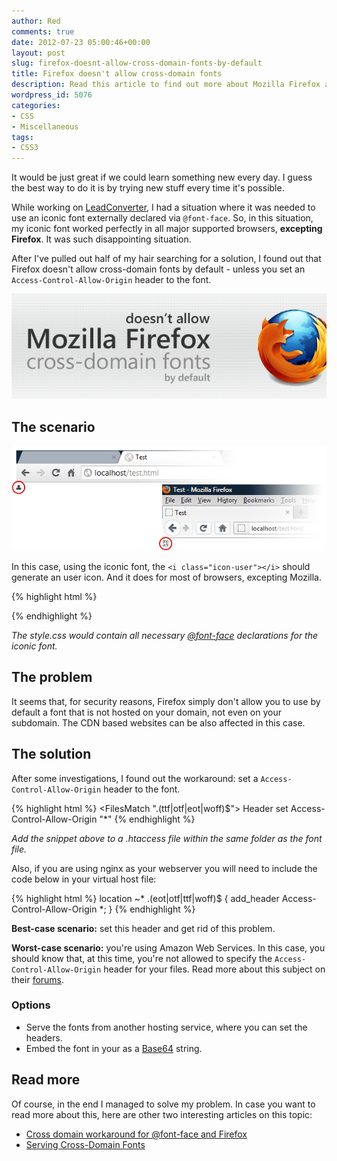 ```yaml
---
author: Red
comments: true
date: 2012-07-23 05:00:46+00:00
layout: post
slug: firefox-doesnt-allow-cross-domain-fonts-by-default
title: Firefox doesn't allow cross-domain fonts
description: Read this article to find out more about Mozilla Firefox and cross-domain fonts issue and workarounds.
wordpress_id: 5076
categories:
- CSS
- Miscellaneous
tags:
- CSS3
---
```


It would be just great if we could learn something new every day. I guess the best way to do it is by trying new stuff every time it's possible.

While working on [LeadConverter](http://www.lead-converter.com/), I had a situation where it was needed to use an iconic font externally declared via `@font-face`. So, in this situation, my iconic font worked perfectly in all major supported browsers, **excepting Firefox**. It was such disappointing situation.

After I've pulled out half of my hair searching for a solution, I found out that Firefox doesn't allow cross-domain fonts by default - unless you set an `Access-Control-Allow-Origin` header to the font.

![Firefox does not allow cross domain fonts](/wp-content/uploads/2012/07/firefox-does-not-allow-cross-domain-fonts.png)

<!-- more -->

## The scenario

![Scenario](/wp-content/uploads/2012/07/firefox-cross-domain-fonts.png)

In this case, using the iconic font, the `<i class="icon-user"></i>` should generate an user icon. And it does for most of browsers, excepting Mozilla.
    
{% highlight html %}
<!doctype html>
<html>
<head>
<title></title>
<link rel="stylesheet" href="http://www.example.com/style.css">
</head>
<body>
  <i class="icon-user"></i>
</body>
</html>
{% endhighlight %}    


_The style.css would contain all necessary [@font-face](http://www.red-team-design.com/css3-font-face-or-how-to-use-a-custom-font-for-your-website) declarations for the iconic font._

## The problem

It seems that, for security reasons, Firefox simply don't allow you to use by default a font that is not hosted on your domain, not even on your subdomain. The CDN based websites can be also affected in this case.

## The solution

After some investigations, I found out the workaround: set a `Access-Control-Allow-Origin` header to the font.


    
{% highlight html %}
<FilesMatch "\.(ttf|otf|eot|woff)$">
  <IfModule mod_headers.c>
    Header set Access-Control-Allow-Origin "*"
  </IfModule>
</FilesMatch>
{% endhighlight %}

_Add the snippet above to a .htaccess file within the same folder as the font file._

Also, if you are using nginx as your webserver you will need to include the code below in your virtual host file:

{% highlight html %}
location ~* \.(eot|otf|ttf|woff)$ {
    add_header Access-Control-Allow-Origin *;
}
{% endhighlight %}


**Best-case scenario:** set this header and get rid of this problem.

**Worst-case scenario:** you're using Amazon Web Services. In this case, you should know that, at this time, you're not allowed to specify the `Access-Control-Allow-Origin` header for your files. Read more about this subject on their [forums](https://forums.aws.amazon.com/message.jspa?messageID=160131).

### Options
	
  * Serve the fonts from another hosting service, where you can set the headers.	
  * Embed the font in your as a [Base64](http://www.red-team-design.com/css3-signup-form) string.

## Read more

Of course, in the end I managed to solve my problem. In case you want to read more about this, here are other two interesting articles on this topic:
	
  * [Cross domain workaround for @font-face and Firefox](http://geoff.evason.name/2010/05/03/cross-domain-workaround-for-font-face-and-firefox/)	
  * [Serving Cross-Domain Fonts](http://www.bryandragon.com/articles/rails-asset-pipeline-cdns-and-serving-cross-domain-fonts)